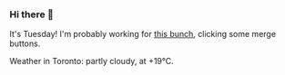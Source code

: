 ### Hi there :wave:

It's Tuesday! I'm probably working for [this bunch](https://github.com/kohofinancial), clicking some merge buttons.

Weather in Toronto: partly cloudy, at +19°C.
